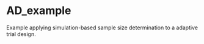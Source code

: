 # AD_example
Example applying simulation-based sample size determination to a adaptive trial design.
